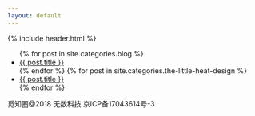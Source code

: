 ```yaml
---
layout: default
---
```


<body>
    <script>
        if (/mobile/i.test(navigator.userAgent) || /android/i.test(navigator.userAgent))
        {
            document.body.classList.add('mobile');
        }
    </script>
  <div class="outer">
        {% include header.html %}
        <div class="panel panel-default">
            <!-- List group -->
            <ul class="list-group">
                {% for post in site.categories.blog %}
                <li class="list-group-item title"><a href="{{ post.url }}" target="_blank">{{ post.title }}</a></li>
                {% endfor %}
                {% for post in site.categories.the-little-heat-design %}
                <li class="list-group-item title"><a href="{{ post.url }}" target="_blank">{{ post.title }}</a></li>
                {% endfor %}
            </ul>
        </div>
        <div class="footer-info">
            觅知圈@2018 无数科技 京ICP备17043614号-3
        </div>
    </div>
</body>
